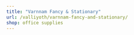 ```yaml
---
title: "Varnnam Fancy & Stationary"
url: /valliyoth/varnnam-fancy-and-stationary/
shop: office supplies
---
```

